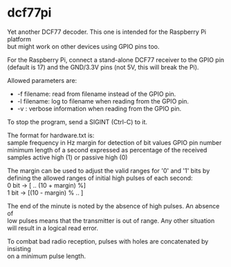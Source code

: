 dcf77pi
=======

Yet another DCF77 decoder. This one is intended for the Raspberry Pi platform  
but might work on other devices using GPIO pins too.

For the Raspberry Pi, connect a stand-alone DCF77 receiver to the GPIO pin  
(default is 17) and the GND/3.3V pins (not 5V, this will break the Pi).

Allowed parameters are:  
* -f filename: read from filename instead of the GPIO pin.
* -l filename: log to filename when reading from the GPIO pin.
* -v         : verbose information when reading from the GPIO pin.

To stop the program, send a SIGINT (Ctrl-C) to it.

The format for hardware.txt is:  
	sample frequency in Hz
	margin for detection of bit values
	GPIO pin number
	minimum length of a second expressed as percentage of the received samples
	active high (1) or passive high (0)

The margin can be used to adjust the valid ranges for '0' and '1' bits by  
defining the allowed ranges of initial high pulses of each second:  
0 bit -> [ .. (10 + margin) %]  
1 bit -> [(10 - margin) % .. ]

The end of the minute is noted by the absence of high pulses. An absence of  
low pulses means that the transmitter is out of range. Any other situation  
will result in a logical read error.

To combat bad radio reception, pulses with holes are concatenated by insisting  
on a minimum pulse length.
